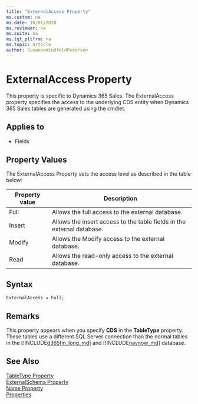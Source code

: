 ```yaml
---
title: "ExternalAccess Property"
ms.custom: na
ms.date: 10/01/2020
ms.reviewer: na
ms.suite: na
ms.tgt_pltfrm: na
ms.topic: article
author: SusanneWindfeldPedersen
---
```


# ExternalAccess Property

This property is specific to Dynamics 365 Sales. The ExternalAccess property specifies the access to the underlying CDS entity when Dynamics 365 Sales tables are generated using the cmdlet. 

## Applies to  

- Fields  

## Property Values

The ExternalAccess Property sets the access level as described in the table below:

|Property value| Description|
|------|-----------|
|Full  |Allows the full access to the external database.|
|Insert|Allows the insert access to the table fields in the external database.|
|Modify|Allows the Modify access to the external database. |
|Read  |Allows the read-only access to the external database.|

## Syntax

```AL
ExternalAccess = Full;
```

## Remarks

This property appears when you specify **CDS** in the **TableType** property. These tables use a different SQL Server connection than the normal tables in the [!INCLUDE[d365fin_long_md](../includes/d365fin_long_md.md)] and [!INCLUDE[navnow_md](../includes/navnow_md.md)] database.  

## See Also  

[TableType Property](devenv-tabletype-property.md)   
[ExternalSchema Property](devenv-externalschema-property.md)   
[Name Property](devenv-name-property.md)   
[Properties](devenv-properties.md)   